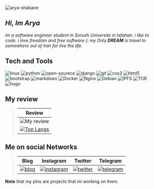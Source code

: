 ![arya-shabane](https://user-images.githubusercontent.com/51704066/145323735-a8f08af6-6b42-4fb2-a1f8-a9e26c4554eb.jpg)

## _Hi, Im Arya_
_im a software engineer student in Sorush Universite in Isfahan. i like to code. i love freedom and free software (:
my Only __DREAM__ is travel to somewhere out of Iran for live the life._


## Tech and Tools

![linux](https://img.shields.io/badge/-Linux-FCC624?logo=linux&logoColor=black&style=for-the-badge)
![python](https://img.shields.io/badge/-Python-313131?logo=python&style=for-the-badge&logoColor=yellow)
![open-sourece](https://img.shields.io/badge/-Opensource-313131?logo=Open%20Source%20Initiative&style=for-the-badge&logoColor=03EF62)
![django](https://img.shields.io/badge/-Django-F7DF1E?logo=django&style=for-the-badge&logoColor=092E20)
![git](https://img.shields.io/badge/-git-313131?logo=git&style=for-the-badge&logoColor=F05032)
![css3](https://img.shields.io/badge/-css3-313131?logo=css3&style=for-the-badge&logoColor=1572B6)
![html5](https://img.shields.io/badge/-html5-313131?logo=html5&style=for-the-badge&logoColor=E34F26)
![bootstrap](https://img.shields.io/badge/-bootstrap-313131?logo=bootstrap&style=for-the-badge&logoColor=7952B3)
![markdown](https://img.shields.io/badge/-markdown-313131?logo=markdown&style=for-the-badge&logoColor=white)
![Docker](https://img.shields.io/badge/-Docker-313131?logo=Docker&style=for-the-badge&logoColor=2496ED)
![Nginx](https://img.shields.io/badge/-Nginx-313131?logo=nginx&style=for-the-badge&logoColor=009639)
![Debian](https://img.shields.io/badge/-Debian-313131?logo=debian&style=for-the-badge&logoColor=A81D33)
![IPFS](https://img.shields.io/badge/-IPFS-313131?logo=ipfs&style=for-the-badge&logoColor=65C2CB)
![TOR](https://img.shields.io/badge/-TOR-313131?logo=tor%20browser&style=for-the-badge&logoColor=7D4698)
![hugo](https://img.shields.io/badge/-Hugo-313131?logo=hugo&style=for-the-badge)

<!-- ![vuejs](https://img.shields.io/badge/-vue.js-313131?logo=vue.js&style=for-the-badge&logoColor=4FC08D) -->


## My review

> |Review|
> |:----:|
> |![My review](https://github-readme-stats.vercel.app/api?username=shabane&show_icons=true&count_private=true)|
> |[![Top Langs](https://github-readme-stats.vercel.app/api/top-langs/?username=shabane&layout=compact)](https://github.com/anuraghazra/github-readme-stats)|







## Me on social Networks
> |Blog|Instagram|Twitter|Telegram|
> |:--:|:-------:|:-----:|:------:|
> |[![blog](https://s4.uupload.ir/files/icons8-google-sites-50_a03l.png)](https://virgool.io/@m_shabane)|[![instagram](https://s4.uupload.ir/files/icons8-instagram-50_orrv.png)](https://www.instagram.com/arya_shabane)|[![twitter](https://s4.uupload.ir/files/icons8-twitter-circled-50_8et8.png)](https://twitter.com/m_shabane)|[![telegram](https://s4.uupload.ir/files/icons8-telegram-app-50_6jzs.png)](https://t.me/bitorbit)|


**Note** that my pins are projects that im working on them.

<!--
if you are seeing this section, this is hidden or commneted by me.
please if my stuff are worse it, consider any donate which you can. this help me a lot. thank you so much
-->

